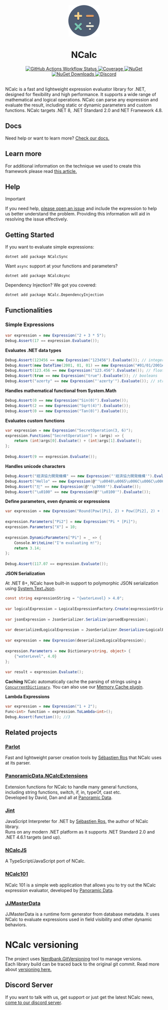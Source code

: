 <div align="center">
    <img src="NCalc.png" alt="NCalc" style="width:100px;"/>
    <h1>NCalc</h1>
    <a href="https://github.com/ncalc/ncalc/actions/workflows/build-test.yml">
      <img src="https://img.shields.io/github/actions/workflow/status/ncalc/ncalc/build-test.yml" alt="GitHub Actions Workflow Status" />
    </a>
    <a href="https://codecov.io/gh/ncalc/ncalc">
      <img src="https://img.shields.io/codecov/c/github/ncalc/ncalc.svg" alt="Coverage" />
    </a>
    <a href="https://nuget.org/packages/NCalcSync.signed">
      <img src="https://img.shields.io/nuget/v/NCalcSync.signed.svg?label=nuget&color=004880" alt="NuGet" />
    </a>
    <a href="https://nuget.org/packages/NCalcSync.signed">
      <img src="https://img.shields.io/nuget/dt/NCalcSync.svg?color=004880" alt="NuGet Downloads" />
    </a>
    <a href="https://discord.gg/TeJkmXbqFk">
      <img src="https://img.shields.io/discord/1237181265426387005?color=5b62ef&label=discord" alt="Discord" />
    </a>
</div>
<br>



NCalc is a fast and lightweight expression evaluator library for .NET, designed for flexibility and high performance. It
supports a wide range of mathematical and logical operations. NCalc can parse any expression and evaluate the result,
including static or dynamic parameters and custom functions. NCalc targets .NET 8, .NET Standard 2.0 and NET Framework
4.8.

## Docs

Need help or want to learn more? [Check our docs.](https://ncalc.github.io/ncalc)

## Learn more

For additional information on the technique we used to create this framework please
read [this article.](https://www.codeproject.com/Articles/18880/State-of-the-Art-Expression-Evaluation)

## Help

> [!IMPORTANT]
> If you need help, [please open an issue](https://github.com/ncalc/ncalc/issues/new/choose) and include the expression
> to help us better understand the problem.
> Providing this information will aid in resolving the issue effectively.

## Getting Started

If you want to evaluate simple expressions:

```
dotnet add package NCalcSync 
```

Want `async` support at your functions and parameters?

```
dotnet add package NCalcAsync 
```

Dependency Injection? We got you covered:

```
dotnet add package NCalc.DependencyInjection
```

## Functionalities

### Simple Expressions

```c#
var expression = new Expression("2 + 3 * 5");
Debug.Assert(17 == expression.Evaluate());
```

**Evaluates .NET data types**

```c#
Debug.Assert(123456 == new Expression("123456").Evaluate()); // integers
Debug.Assert(new DateTime(2001, 01, 01) == new Expression("#01/01/2001#").Evaluate()); // date and times
Debug.Assert(123.456 == new Expression("123.456").Evaluate()); // floating point numbers
Debug.Assert(true == new Expression("true").Evaluate()); // booleans
Debug.Assert("azerty" == new Expression("'azerty'").Evaluate()); // strings
```

**Handles mathematical functional from System.Math**

```c#
Debug.Assert(0 == new Expression("Sin(0)").Evaluate());
Debug.Assert(2 == new Expression("Sqrt(4)").Evaluate());
Debug.Assert(0 == new Expression("Tan(0)").Evaluate());
```

**Evaluates custom functions**

```c#
var expression = new Expression("SecretOperation(3, 6)");
expression.Functions["SecretOperation"] = (args) => {
    return (int)args[0].Evaluate() + (int)args[1].Evaluate();
};

Debug.Assert(9 == expression.Evaluate());
```

**Handles unicode characters**

```c#
Debug.Assert("経済協力開発機構" == new Expression("'経済協力開発機構'").Evaluate());
Debug.Assert("Hello" == new Expression(@"'\u0048\u0065\u006C\u006C\u006F'").Evaluate());
Debug.Assert("だ" == new Expression(@"'\u3060'").Evaluate());
Debug.Assert("\u0100" == new Expression(@"'\u0100'").Evaluate());
```

**Define parameters, even dynamic or expressions**

```c#
var expression = new Expression("Round(Pow([Pi], 2) + Pow([Pi2], 2) + [X], 2)");

expression.Parameters["Pi2"] = new Expression("Pi * [Pi]");
expression.Parameters["X"] = 10;

expression.DynamicParameters["Pi"] = _ => {
    Console.WriteLine("I'm evaluating π!");
    return 3.14;
};

Debug.Assert(117.07 == expression.Evaluate());
```

**JSON Serialization**

At .NET 8+, NCalc have built-in support to polymorphic JSON serialization using [System.Text.Json](https://learn.microsoft.com/en-us/dotnet/standard/serialization/system-text-json).

```c#
const string expressionString = "{waterLevel} > 4.0";

var logicalExpression = LogicalExpressionFactory.Create(expressionString, ExpressionOptions.NoCache); //Created a BinaryExpression object.

var jsonExpression = JsonSerializer.Serialize(parsedExpression);

var deserializedLogicalExpression = JsonSerializer.Deserialize<LogicalExpression>(jsonExpression); //The object is still a BinaryExpression.

var expression = new Expression(deserializedLogicalExpression);

expression.Parameters = new Dictionary<string, object> {
    {"waterLevel", 4.0}
};

var result = expression.Evaluate();
```

**Caching**
NCalc automatically cache the parsing of strings using a [`ConcurrentDictionary`](https://learn.microsoft.com/pt-br/dotnet/api/system.collections.concurrent.concurrentdictionary-2).
You can also use our [Memory Cache plugin](https://ncalc.github.io/ncalc/articles/plugins/memory_cache.html).

**Lambda Expressions**

```cs
var expression = new Expression("1 + 2");
Func<int> function = expression.ToLambda<int>();
Debug.Assert(function()); //3
```

## Related projects

### [Parlot](https://github.com/sebastienros/parlot)

Fast and lightweight parser creation tools by [Sébastien Ros](https://github.com/sebastienros) that NCalc uses at its
parser.

### [PanoramicData.NCalcExtensions](https://github.com/panoramicdata/PanoramicData.NCalcExtensions)

Extension functions for NCalc to handle many general functions,  
including string functions, switch, if, in, typeOf, cast etc.  
Developed by David, Dan and all at [Panoramic Data](https://github.com/panoramicdata).

### [Jint](https://github.com/sebastienros/jint)

JavaScript Interpreter for .NET by [Sébastien Ros](https://github.com/sebastienros), the author of NCalc library.  
Runs on any modern .NET platform as it supports .NET Standard 2.0 and .NET 4.6.1 targets (and up).

### [NCalcJS](https://github.com/thomashambach/ncalcjs)

A TypeScript/JavaScript port of NCalc.

### [NCalc101](https://ncalc101.magicsuite.net)

NCalc 101 is a simple web application that allows you to try out the NCalc expression evaluator, developed
by [Panoramic Data](https://github.com/panoramicdata).

### [JJMasterData](https://github.com/JJConsulting/JJMasterData/)

JJMasterData is a runtime form generator from database metadata. It uses NCalc to evaluate expressions used in field
visibility and other dynamic behaviors.

# NCalc versioning

The project uses [Nerdbank.GitVersioning](https://github.com/dotnet/Nerdbank.GitVersioning) tool to manage versions.  
Each library build can be traced back to the original git commit.
Read more about [versioning here.](https://ncalc.github.io/ncalc/articles/new_release.html)
## Discord Server

If you want to talk with us, get support or just get the latest NCalc
news, [come to our discord server](https://discord.gg/TeJkmXbqFk).
